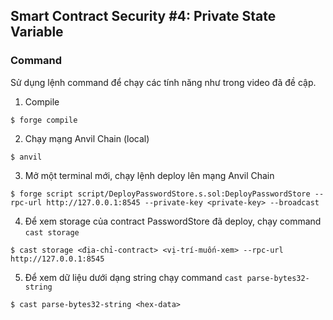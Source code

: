## Smart Contract Security #4: Private State Variable

### Command

Sử dụng lệnh command để chạy các tính năng như trong video đã đề cập.

1. Compile
```shell
$ forge compile
```

2. Chạy mạng Anvil Chain (local)

```shell
$ anvil
```

3. Mở một terminal mới, chạy lệnh deploy lên mạng Anvil Chain

```shell
$ forge script script/DeployPasswordStore.s.sol:DeployPasswordStore --rpc-url http://127.0.0.1:8545 --private-key <private-key> --broadcast
```

4. Để xem storage của contract PasswordStore đã deploy, chạy command `cast storage`
```shell
$ cast storage <địa-chỉ-contract> <vị-trí-muốn-xem> --rpc-url http://127.0.0.1:8545
```

5. Để xem dữ liệu dưới dạng string chạy command `cast parse-bytes32-string`
```shell
$ cast parse-bytes32-string <hex-data>
```



